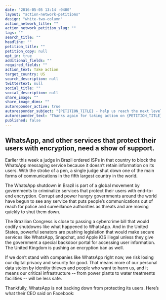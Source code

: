 ```yaml
---
date: "2016-05-05 13:14 -0400"
layout: "action-network-petitions"
design: "white-two-column"
action_network_title: ""
action_network_petition_slug: ""
tags: ""
search_title: ""
headline: ""
petition_title: ""
petition_copy: null
opt_in: true
additional_fields: ""
required_fields: ""
action_text: Take action
target_country: US
search_description: null
twittertext: null
social_title: ""
social_description: null
share_image: ""
share_image_dims: ""
autoreponder_active: true
autoresponder_subject: "{PETITION_TITLE} - help us reach the next level!"
autoresponder_text: "Thanks again for taking action on {PETITION_TITLE}. We need more people like you who can take action on this issue. Can you please share it to help us reach the next level?"
published: false
---
```

## WhatsApp, and other services that protect their users with encryption, need a show of support.

Earlier this week a judge in Brazil ordered ISPs in that country to block the WhatsApp messaging service because it doesn’t retain information on its users. With the stroke of a pen, a single judge shut down one of the main forms of communications in the fifth largest country in the world. 

The WhatsApp shutdown in Brazil is part of a global movement by governments to criminalize services that protect their users with end-to-end encryption. Corrupt and power hungry governments around the world have begun to see any service that puts people’s communications out of reach for police and surveillance authorities as threats and are moving quickly to shut them down. 

The Brazilian Congress is close to passing a cybercrime bill that would codify shutdowns like what happened to WhatsApp. And in the United States, powerful senators are pushing legislation that would make secure services like WhatsApp, Snapchat, and Apple iOS illegal unless they give the government a special backdoor portal for accessing user information. The United Kingdom is pushing an encryption ban as well. 

If we don’t stand with companies like WhatsApp right now, we risk losing our digital privacy and security for good. That means more of our personal data stolen by identity thieves and people who want to harm us, and it means our critical infrastructure -- from power plants to water treatments facilities -- will be less safe. 

Thankfully, WhatsApp is not backing down from protecting its users. Here’s what their CEO said on Facebook:  
